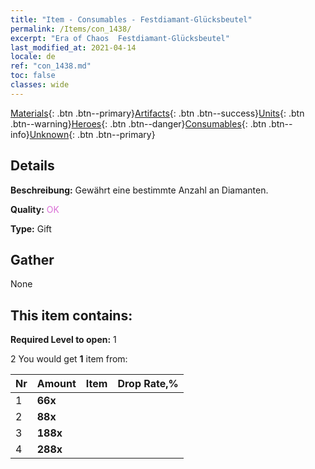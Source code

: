 ```yaml
---
title: "Item - Consumables - Festdiamant-Glücksbeutel"
permalink: /Items/con_1438/
excerpt: "Era of Chaos  Festdiamant-Glücksbeutel"
last_modified_at: 2021-04-14
locale: de
ref: "con_1438.md"
toc: false
classes: wide
---
```

 [Materials](/de/Items/){: .btn .btn--primary}[Artifacts](/de/Items/Artifacts/){: .btn .btn--success}[Units](/de/Items/Units/){: .btn .btn--warning}[Heroes](/de/Items/Heroes/){: .btn .btn--danger}[Consumables](/de/Items/Consumables/){: .btn .btn--info}[Unknown](/de/Items/Unknown/){: .btn .btn--primary}

## Details
 **Beschreibung:** Gewährt eine bestimmte Anzahl an Diamanten.

 **Quality:** <span style="color: #DA70D6">OK</span>

 **Type:** Gift

## Gather

  None

## This item contains:

 **Required Level to open:** 1

 2 You would get **1** item  from:

  | Nr | Amount |     Item    | Drop Rate,% |
  |:---|:-------|:------------|:---------:|
  | 1 |  **66x** | <i class="fas fa-gem"/> |  | 64 | 
  | 2 |  **88x** | <i class="fas fa-gem"/> |  | 20 | 
  | 3 |  **188x** | <i class="fas fa-gem"/> |  | 12 | 
  | 4 |  **288x** | <i class="fas fa-gem"/> |  | 4 | 
